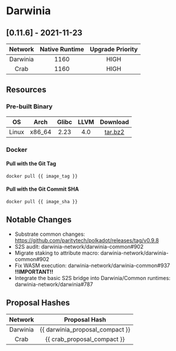 Darwinia
===


## [0.11.6] - 2021-11-23
| Network  | Native Runtime | Upgrade Priority |
| :------: | :------------: | :--------------: |
| Darwinia |      1160      |       HIGH       |
|   Crab   |      1160      |       HIGH       |

## Resources

### Pre-built Binary
|  OS   |  Arch  | Glibc | LLVM  |                                                      Download                                                       |
| :---: | :----: | :---: | :---: | :-----------------------------------------------------------------------------------------------------------------: |
| Linux | x86_64 | 2.23  |  4.0  | [tar.bz2](https://github.com/darwinia-network/darwinia/releases/download/v0.11.6/darwinia-x86_64-linux-gnu.tar.bz2) |

### Docker

#### Pull with the Git Tag
```docker
docker pull {{ image_tag }}
```

#### Pull with the Git Commit SHA
```docker
docker pull {{ image_sha }}
```

## Notable Changes
- Substrate common changes: https://github.com/paritytech/polkadot/releases/tag/v0.9.8
- S2S audit: darwinia-network/darwinia-common#902
- Migrate staking to attribute macro: darwinia-network/darwinia-common#902
- Fix WASM execution: darwinia-network/darwinia-common#937 **!!IMPORTANT!!**
- Integrate the basic S2S bridge into Darwinia/Common runtimes: darwinia-network/darwinia#787

## Proposal Hashes

| Network  |          Proposal Hash          |
| :------: | :-----------------------------: |
| Darwinia | {{ darwinia_proposal_compact }} |
|   Crab   |   {{ crab_proposal_compact }}   |

